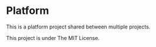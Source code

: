 # Platform

This is a platform project shared between multiple projects.

This project is under The MIT License.